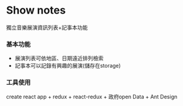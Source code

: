 # Show notes
獨立音樂展演資訊列表+記事本功能 

### 基本功能

* 展演列表可依地區、日期遠近排列檢索
* 記事本可以記錄有興趣的展演(儲存在storage)

### 工具使用

create react app + redux + react-redux + 政府open Data + Ant Design 